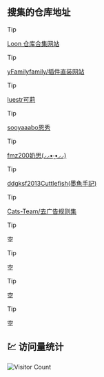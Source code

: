 搜集的仓库地址
------
> [!TIP] 
> [Loon 仓库合集网站](https://loon-plugin.vercel.app/)

> [!TIP]
> [yFamilyfamily/插件直装网站](https://whatshub.top/loon)

> [!TIP]
> [luestr可莉](https://github.com/luestr/ProxyResource/blob/main/README.md#%E6%8F%92%E4%BB%B6%E5%88%97%E8%A1%A8)

> [!TIP]
> [sooyaaabo恩秀](https://github.com/sooyaaabo/Loon?tab=readme-ov-file#%E6%8F%92%E4%BB%B6%E5%88%97%E8%A1%A8)

> [!TIP]
> [fmz200奶思(⸝⸝•‧̫•⸝⸝)](https://github.com/fmz200/wool_scripts?tab=readme-ov-file#2%EF%B8%8F%E2%83%A3-loon%E9%85%8D%E7%BD%AE)

> [!TIP]
> [ddgksf2013Cuttlefish(墨魚手記)](https://github.com/ddgksf2013/ddgksf2013)

> [!TIP]
> [Cats-Team/去广告规则集](https://github.com/Cats-Team/AdRules)

> [!TIP] 
> 空

> [!TIP] 
> 空

> [!TIP] 
> 空

> [!TIP] 
> 空




## 💹 访问量统计

![Visitor Count](https://profile-counter.glitch.me/O-Yang/count.svg)
